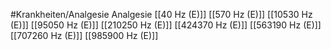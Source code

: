 #Krankheiten/Analgesie
Analgesie
[[40 Hz (E)]]
[[570 Hz (E)]]
[[10530 Hz (E)]]
[[95050 Hz (E)]]
[[210250 Hz (E)]]
[[424370 Hz (E)]]
[[563190 Hz (E)]]
[[707260 Hz (E)]]
[[985900 Hz (E)]]